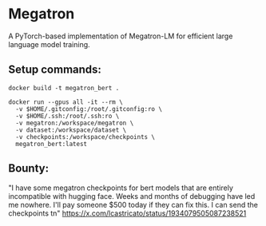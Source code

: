 # Megatron

A PyTorch-based implementation of Megatron-LM for efficient large language model training.

## Setup commands:
```
docker build -t megatron_bert .

docker run --gpus all -it --rm \
  -v $HOME/.gitconfig:/root/.gitconfig:ro \
  -v $HOME/.ssh:/root/.ssh:ro \
  -v megatron:/workspace/megatron \
  -v dataset:/workspace/dataset \
  -v checkpoints:/workspace/checkpoints \
  megatron_bert:latest
```

## Bounty:
"I have some megatron checkpoints for bert models that are entirely incompatible with hugging face. Weeks and months of debugging have led me nowhere. I'll pay someone $500 today if they can fix this. I can send the checkpoints tn"
https://x.com/lcastricato/status/1934079505087238521
